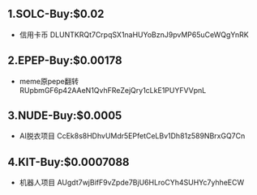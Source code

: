 ## 1.SOLC-Buy:$0.02

- 信用卡币
  DLUNTKRQt7CrpqSX1naHUYoBznJ9pvMP65uCeWQgYnRK

## 2.EPEP-Buy:$0.00178

- meme原pepe翻转
  RUpbmGF6p42AAeN1QvhFReZejQry1cLkE1PUYFVVpnL

## 3.NUDE-Buy:$0.0005

- AI脱衣项目
CcEk8s8HDhvUMdr5EPfetCeLBv1Dh81z589NBrxGQ7Cn

## 4.KIT-Buy:$0.0007088

- 机器人项目
AUgdt7wjBifF9vZpde7BjU6HLroCYh4SUHYc7yhheECW